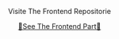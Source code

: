 <p align="center">
  Visite The Frontend Repositorie
</p>

<p align="center">
  <a href="https://github.com/mohamedBelalia/aircar-frontend">🤖See The Frontend Part🤖</a>
</p>

